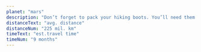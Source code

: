 ```yaml
---
planet: "mars"
description: "Don’t forget to pack your hiking boots. You’ll need them to tackle Olympus Mons, the tallest planetary mountain in our solar system. It’s two and a half times the size of Everest!"
distanceText: "avg. distance"
distanceNum: "225 mil. km"
timeText: "est.travel time"
timeNum: "9 months"
---
```

